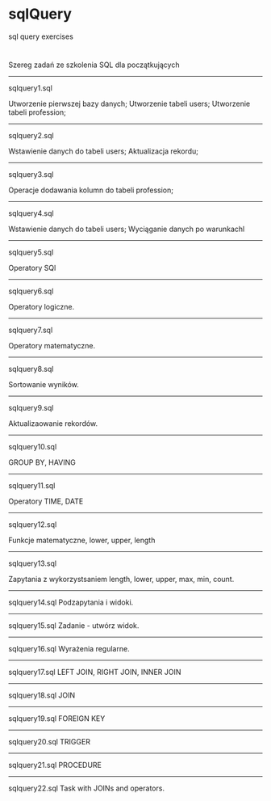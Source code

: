 # sqlQuery
sql query exercises
#
Szereg zadań ze szkolenia SQL dla początkujących

-----------------------------------------
sqlquery1.sql

Utworzenie pierwszej bazy danych;
Utworzenie tabeli users;
Utworzenie tabeli profession;

-----------------------------------------
sqlquery2.sql

Wstawienie danych do tabeli users;
Aktualizacja rekordu;

-----------------------------------------
sqlquery3.sql

Operacje dodawania kolumn do tabeli profession;

-----------------------------------------
sqlquery4.sql

Wstawienie danych do tabeli users;
Wyciąganie danych po warunkachl

-----------------------------------------
sqlquery5.sql

Operatory SQl

-----------------------------------------
sqlquery6.sql

Operatory logiczne.


-----------------------------------------
sqlquery7.sql

Operatory matematyczne.

-----------------------------------------
sqlquery8.sql

Sortowanie wyników.

-----------------------------------------
sqlquery9.sql

Aktualizaowanie rekordów.

-----------------------------------------
sqlquery10.sql

GROUP BY, HAVING

-----------------------------------------
sqlquery11.sql

Operatory TIME, DATE

-----------------------------------------
sqlquery12.sql

Funkcje matematyczne, lower, upper, length

-----------------------------------------
sqlquery13.sql

Zapytania z wykorzystsaniem length, lower, upper, max, min, count.

-----------------------------------------
sqlquery14.sql
Podzapytania i widoki.


-----------------------------------------
sqlquery15.sql
Zadanie - utwórz widok.

-----------------------------------------
sqlquery16.sql
Wyrażenia regularne.

-----------------------------------------
sqlquery17.sql
LEFT JOIN, RIGHT JOIN, INNER JOIN

-----------------------------------------
sqlquery18.sql
JOIN 

-----------------------------------------
sqlquery19.sql
FOREIGN KEY

-----------------------------------------
sqlquery20.sql
TRIGGER

-----------------------------------------
sqlquery21.sql
PROCEDURE

-----------------------------------------
sqlquery22.sql
Task with JOINs and operators.

